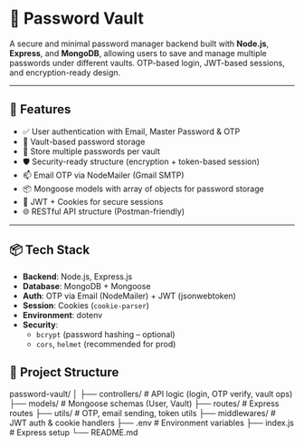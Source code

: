 # 🔐 Password Vault

A secure and minimal password manager backend built with **Node.js**, **Express**, and **MongoDB**, allowing users to save and manage multiple passwords under different vaults. 
OTP-based login, JWT-based sessions, and encryption-ready design.

---

## 🚀 Features

- ✅ User authentication with Email, Master Password & OTP
- 🔐 Vault-based password storage
- 📁 Store multiple passwords per vault
- 🛡️ Security-ready structure (encryption + token-based session)
- 📫 Email OTP via NodeMailer (Gmail SMTP)
- 📦 Mongoose models with array of objects for password storage
- 🍪 JWT + Cookies for secure sessions
- 🌐 RESTful API structure (Postman-friendly)

---

## 📦 Tech Stack

- **Backend**: Node.js, Express.js
- **Database**: MongoDB + Mongoose
- **Auth**: OTP via Email (NodeMailer) + JWT (jsonwebtoken)
- **Session**: Cookies (`cookie-parser`)
- **Environment**: dotenv
- **Security**:
  - `bcrypt` (password hashing – optional)
  - `cors`, `helmet` (recommended for prod)


## 🧠 Project Structure
password-vault/
│
├── controllers/ # API logic (login, OTP verify, vault ops)
├── models/ # Mongoose schemas (User, Vault)
├── routes/ # Express routes
├── utils/ # OTP, email sending, token utils
├── middlewares/ # JWT auth & cookie handlers
├── .env # Environment variables
├── index.js # Express setup
└── README.md
